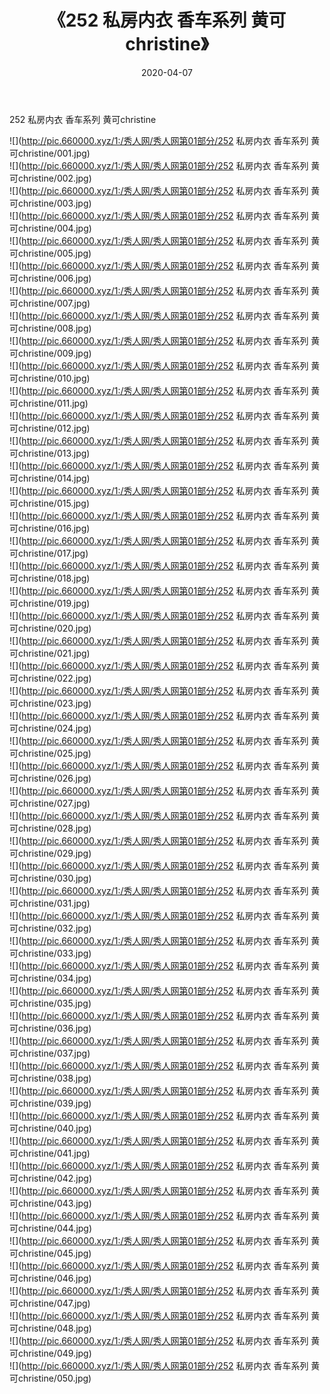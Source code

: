 ﻿---
layout: post
title:  《252 私房内衣 香车系列 黄可christine》
date:   2020-04-07
img: http://pic.660000.xyz/1:/秀人网/秀人网第01部分/252 私房内衣 香车系列 黄可christine/000.jpg
categories: [美女, 清纯, 唯美]
---

252 私房内衣 香车系列 黄可christine

  ![](http://pic.660000.xyz/1:/秀人网/秀人网第01部分/252 私房内衣 香车系列 黄可christine/001.jpg) <br> ![](http://pic.660000.xyz/1:/秀人网/秀人网第01部分/252 私房内衣 香车系列 黄可christine/002.jpg) <br> ![](http://pic.660000.xyz/1:/秀人网/秀人网第01部分/252 私房内衣 香车系列 黄可christine/003.jpg) <br> ![](http://pic.660000.xyz/1:/秀人网/秀人网第01部分/252 私房内衣 香车系列 黄可christine/004.jpg) <br> ![](http://pic.660000.xyz/1:/秀人网/秀人网第01部分/252 私房内衣 香车系列 黄可christine/005.jpg) <br> ![](http://pic.660000.xyz/1:/秀人网/秀人网第01部分/252 私房内衣 香车系列 黄可christine/006.jpg) <br> ![](http://pic.660000.xyz/1:/秀人网/秀人网第01部分/252 私房内衣 香车系列 黄可christine/007.jpg) <br> ![](http://pic.660000.xyz/1:/秀人网/秀人网第01部分/252 私房内衣 香车系列 黄可christine/008.jpg) <br> ![](http://pic.660000.xyz/1:/秀人网/秀人网第01部分/252 私房内衣 香车系列 黄可christine/009.jpg) <br> ![](http://pic.660000.xyz/1:/秀人网/秀人网第01部分/252 私房内衣 香车系列 黄可christine/010.jpg) <br> ![](http://pic.660000.xyz/1:/秀人网/秀人网第01部分/252 私房内衣 香车系列 黄可christine/011.jpg) <br> ![](http://pic.660000.xyz/1:/秀人网/秀人网第01部分/252 私房内衣 香车系列 黄可christine/012.jpg) <br> ![](http://pic.660000.xyz/1:/秀人网/秀人网第01部分/252 私房内衣 香车系列 黄可christine/013.jpg) <br> ![](http://pic.660000.xyz/1:/秀人网/秀人网第01部分/252 私房内衣 香车系列 黄可christine/014.jpg) <br> ![](http://pic.660000.xyz/1:/秀人网/秀人网第01部分/252 私房内衣 香车系列 黄可christine/015.jpg) <br> ![](http://pic.660000.xyz/1:/秀人网/秀人网第01部分/252 私房内衣 香车系列 黄可christine/016.jpg) <br> ![](http://pic.660000.xyz/1:/秀人网/秀人网第01部分/252 私房内衣 香车系列 黄可christine/017.jpg) <br> ![](http://pic.660000.xyz/1:/秀人网/秀人网第01部分/252 私房内衣 香车系列 黄可christine/018.jpg) <br> ![](http://pic.660000.xyz/1:/秀人网/秀人网第01部分/252 私房内衣 香车系列 黄可christine/019.jpg) <br> ![](http://pic.660000.xyz/1:/秀人网/秀人网第01部分/252 私房内衣 香车系列 黄可christine/020.jpg) <br> ![](http://pic.660000.xyz/1:/秀人网/秀人网第01部分/252 私房内衣 香车系列 黄可christine/021.jpg) <br> ![](http://pic.660000.xyz/1:/秀人网/秀人网第01部分/252 私房内衣 香车系列 黄可christine/022.jpg) <br> ![](http://pic.660000.xyz/1:/秀人网/秀人网第01部分/252 私房内衣 香车系列 黄可christine/023.jpg) <br> ![](http://pic.660000.xyz/1:/秀人网/秀人网第01部分/252 私房内衣 香车系列 黄可christine/024.jpg) <br> ![](http://pic.660000.xyz/1:/秀人网/秀人网第01部分/252 私房内衣 香车系列 黄可christine/025.jpg) <br> ![](http://pic.660000.xyz/1:/秀人网/秀人网第01部分/252 私房内衣 香车系列 黄可christine/026.jpg) <br> ![](http://pic.660000.xyz/1:/秀人网/秀人网第01部分/252 私房内衣 香车系列 黄可christine/027.jpg) <br> ![](http://pic.660000.xyz/1:/秀人网/秀人网第01部分/252 私房内衣 香车系列 黄可christine/028.jpg) <br> ![](http://pic.660000.xyz/1:/秀人网/秀人网第01部分/252 私房内衣 香车系列 黄可christine/029.jpg) <br> ![](http://pic.660000.xyz/1:/秀人网/秀人网第01部分/252 私房内衣 香车系列 黄可christine/030.jpg) <br> ![](http://pic.660000.xyz/1:/秀人网/秀人网第01部分/252 私房内衣 香车系列 黄可christine/031.jpg) <br> ![](http://pic.660000.xyz/1:/秀人网/秀人网第01部分/252 私房内衣 香车系列 黄可christine/032.jpg) <br> ![](http://pic.660000.xyz/1:/秀人网/秀人网第01部分/252 私房内衣 香车系列 黄可christine/033.jpg) <br> ![](http://pic.660000.xyz/1:/秀人网/秀人网第01部分/252 私房内衣 香车系列 黄可christine/034.jpg) <br> ![](http://pic.660000.xyz/1:/秀人网/秀人网第01部分/252 私房内衣 香车系列 黄可christine/035.jpg) <br> ![](http://pic.660000.xyz/1:/秀人网/秀人网第01部分/252 私房内衣 香车系列 黄可christine/036.jpg) <br> ![](http://pic.660000.xyz/1:/秀人网/秀人网第01部分/252 私房内衣 香车系列 黄可christine/037.jpg) <br> ![](http://pic.660000.xyz/1:/秀人网/秀人网第01部分/252 私房内衣 香车系列 黄可christine/038.jpg) <br> ![](http://pic.660000.xyz/1:/秀人网/秀人网第01部分/252 私房内衣 香车系列 黄可christine/039.jpg) <br> ![](http://pic.660000.xyz/1:/秀人网/秀人网第01部分/252 私房内衣 香车系列 黄可christine/040.jpg) <br> ![](http://pic.660000.xyz/1:/秀人网/秀人网第01部分/252 私房内衣 香车系列 黄可christine/041.jpg) <br> ![](http://pic.660000.xyz/1:/秀人网/秀人网第01部分/252 私房内衣 香车系列 黄可christine/042.jpg) <br> ![](http://pic.660000.xyz/1:/秀人网/秀人网第01部分/252 私房内衣 香车系列 黄可christine/043.jpg) <br> ![](http://pic.660000.xyz/1:/秀人网/秀人网第01部分/252 私房内衣 香车系列 黄可christine/044.jpg) <br> ![](http://pic.660000.xyz/1:/秀人网/秀人网第01部分/252 私房内衣 香车系列 黄可christine/045.jpg) <br> ![](http://pic.660000.xyz/1:/秀人网/秀人网第01部分/252 私房内衣 香车系列 黄可christine/046.jpg) <br> ![](http://pic.660000.xyz/1:/秀人网/秀人网第01部分/252 私房内衣 香车系列 黄可christine/047.jpg) <br> ![](http://pic.660000.xyz/1:/秀人网/秀人网第01部分/252 私房内衣 香车系列 黄可christine/048.jpg) <br> ![](http://pic.660000.xyz/1:/秀人网/秀人网第01部分/252 私房内衣 香车系列 黄可christine/049.jpg) <br> ![](http://pic.660000.xyz/1:/秀人网/秀人网第01部分/252 私房内衣 香车系列 黄可christine/050.jpg) <br>